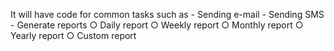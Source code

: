 It will have code for common tasks such as 
	- Sending e-mail
	- Sending SMS
	- Generate reports 
		○ Daily report
		○ Weekly report
		○ Monthly report
		○ Yearly report
		○ Custom report 
